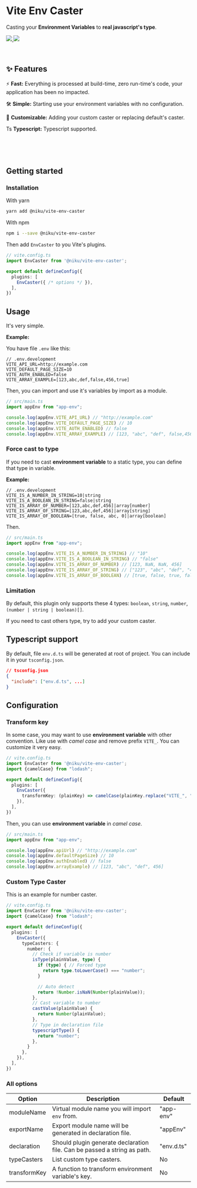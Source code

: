 # Vite Env Caster

Casting your **Environment Variables** to **real javascript's type**.

<p>
  <a href="https://www.npmjs.com/package/@niku/vite-env-caster" target="_blank">
    <img src="https://img.shields.io/npm/v/@niku/vite-env-caster.svg?label=&color=18C75B">
  </a>
  <a href="https://npm-stat.com/charts.html?package=@niku/vite-env-caster" target="_blank">
    <img src="https://img.shields.io/npm/dm/@niku/vite-env-caster.svg?label=&color=F09E18">
  </a>
</p>
<br>

## ✨ Features

⚡️ **Fast:** Everything is processed at build-time, zero run-time's code, your application has been no impacted.

🛠️ **Simple:** Starting use your environment variables with no configuration.

🔌 **Customizable:** Adding your custom caster or replacing default's caster.

Ts **Typescript:** Typescript supported.

<br>
<br>
<br>


## Getting started

### Installation

With yarn

```sh
yarn add @niku/vite-env-caster
```

With npm

```sh
npm i --save @niku/vite-env-caster
```

Then add `EnvCaster` to you Vite's plugins.

```ts
// vite.config.ts
import EnvCaster from '@niku/vite-env-caster';

export default defineConfig({
  plugins: [
    EnvCaster({ /* options */ }),
  ],
})
```

## Usage

It's very simple.

**Example:**

You have file `.env` like this:

```env
// .env.development
VITE_API_URL=http://example.com
VITE_DEFAULT_PAGE_SIZE=10
VITE_AUTH_ENABLED=false
VITE_ARRAY_EXAMPLE=[123,abc,def,false,456,true]
```

Then, you can import and use it's variables by import as a module.

```ts
// src/main.ts
import appEnv from "app-env";

console.log(appEnv.VITE_API_URL) // "http://example.com"
console.log(appEnv.VITE_DEFAULT_PAGE_SIZE) // 10
console.log(appEnv.VITE_AUTH_ENABLED) // false
console.log(appEnv.VITE_ARRAY_EXAMPLE) // [123, "abc", "def", false,456, true]
```

### Force cast to type

If you need to cast **environment variable** to a static type, you can define that type in variable.

**Example:**

```env
// .env.development
VITE_IS_A_NUMBER_IN_STRING=10|string
VITE_IS_A_BOOLEAN_IN_STRING=false|string
VITE_IS_ARRAY_OF_NUMBER=[123,abc,def,456]|array[number]
VITE_IS_ARRAY_OF_STRING=[123,abc,def,456]|array[string]
VITE_IS_ARRAY_OF_BOOLEAN=[true, false, abc, 0]|array[boolean]
```

Then.

```ts
// src/main.ts
import appEnv from "app-env";

console.log(appEnv.VITE_IS_A_NUMBER_IN_STRING) // "10"
console.log(appEnv.VITE_IS_A_BOOLEAN_IN_STRING) // "false"
console.log(appEnv.VITE_IS_ARRAY_OF_NUMBER) // [123, NaN, NaN, 456]
console.log(appEnv.VITE_IS_ARRAY_OF_STRING) // ["123", "abc", "def", "456"]
console.log(appEnv.VITE_IS_ARRAY_OF_BOOLEAN) // [true, false, true, false]
```

### Limitation

By default, this plugin only supports these 4 types: `boolean`, `string`, `number`, `(number | string | boolean)[]`.

If you need to cast others type, try to add your custom caster.

## Typescript support

By default, file `env.d.ts` will be generated at root of project. You can include it in your `tsconfig.json`.

```json
// tsconfig.json
{
  "include": ["env.d.ts", ...]
}
```

## Configuration

### Transform key

In some case, you may want to use **environment variable** with other convention. Like use with *camel case* and remove prefix `VITE_`. You can customize it very easy.

```ts
// vite.config.ts
import EnvCaster from '@niku/vite-env-caster';
import {camelCase} from "lodash";

export default defineConfig({
  plugins: [
    EnvCaster({
      transformKey: (plainKey) => camelCase(plainKey.replace("VITE_", ""))
    }),
  ],
})
```

Then, you can use **environment variable** in *camel case*.

```ts
// src/main.ts
import appEnv from "app-env";

console.log(appEnv.apiUrl) // "http://example.com"
console.log(appEnv.defaultPageSize) // 10
console.log(appEnv.authEnabled) // false
console.log(appEnv.arrayExample) // [123, "abc", "def", 456]
```

### Custom Type Caster

This is an example for number caster.

```ts
// vite.config.ts
import EnvCaster from '@niku/vite-env-caster';
import {camelCase} from "lodash";

export default defineConfig({
  plugins: [
    EnvCaster({
      typeCasters: {
        number: {
          // Check if variable is number
          isType(plainValue, type) {
            if (type) { // Forced type
              return type.toLowerCase() === "number";
            }

            // Auto detect
            return !Number.isNaN(Number(plainValue));
          },
          // Cast variable to number
          castValue(plainValue) {
            return Number(plainValue);
          },
          // Type in declaration file
          typescriptType() {
            return "number";
          },
        }
      },
    }),
  ],
})
```

### All options

| Option       | Description                                                              | Default    |
| ------------ | ------------------------------------------------------------------------ | ---------- |
| moduleName   | Virtual module name you will import `env` from.                          | "app-env"  |
| exportName   | Export module name will be generated in declaration file.                | "appEnv"   |
| declaration  | Should plugin generate declaration file. Can be passed a string as path. | "env.d.ts" |
| typeCasters  | List custom type casters.                                                | No         |
| transformKey | A function to transform environment variable's key.                      | No         |
